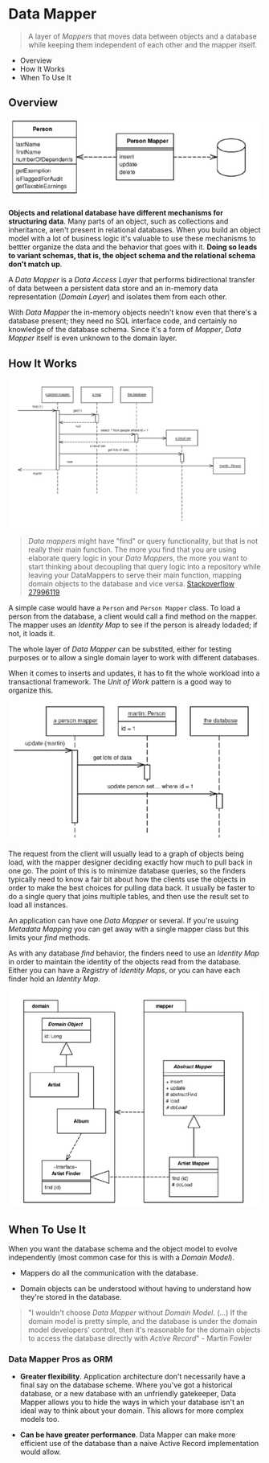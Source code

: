 # Data Mapper

> A layer of *Mappers* that moves data between objects and a database while keeping them independent of each other and the mapper itself.

* Overview
* How It Works
* When To Use It

## Overview

![](2021-07-27-23-27-59.png)

__Objects and relational database have different mechanisms for structuring data__. Many parts of an object, such as collections and inheritance, aren't present in relational databases. When you build an object model with a lot of business logic it's valuable to use these mechanisms to bettter organize the data and the behavior that goes with it. __Doing so leads to variant schemas, that is, the object schema and the relational schema don't match up__. 

A *Data Mapper* is a _Data Access Layer_ that performs bidirectional transfer of data between a persistent data store and an in-memory data representation (_Domain Layer_) and isolates them from each other.

With *Data Mapper* the in-memory objects needn't know even that there's a database present; they need no SQL interface code, and certainly no knowledge of the database schema. Since it's a form of *Mapper*, *Data Mapper* itself is even unknown to the domain layer.

## How It Works

![](2021-07-27-23-29-34.png)

> *Data mappers* might have "find" or query functionality, but that is not really their main function. The more you find that you are using elaborate query logic in your *Data Mappers*, the more you want to start thinking about decoupling that query logic into a repository while leaving your DataMappers to serve their main function, mapping domain objects to the database and vice versa. [Stackoverflow 27996119](https://stackoverflow.com/questions/27996119/what-exactly-is-the-difference-between-a-data-mapper-and-a-repository)

A simple case would have a `Person` and `Person Mapper` class. To load a person from the database, a client would call a find method on the mapper. The mapper uses an *Identity Map* to see if the person is already lodaded; if not, it loads it.

The whole layer of *Data Mapper* can be substited, either for testing purposes or to allow a single domain layer to work with different databases.

When it comes to inserts and updates, it has to fit the whole workload into a transactional framework. The *Unit of Work* pattern is a good way to organize this.

![](2021-07-27-23-30-02.png)

The request from the client will usually lead to a graph of objects being load, with the mapper designer deciding exactly how much to pull back in one go. The point of this is to minimize database queries, so the finders typically need to know a fair bit about how the clients use the objects in order to make the best choices for pulling data back. It usually be faster to do a single query that joins multiple tables, and then use the result set to load all instances.

An application can have one *Data Mapper* or several. If you're usuing *Metadata Mapping* you can get away with a single mapper class but this limits your *find* methods.

As with any database *find* behavior, the finders need to use an *Identity Map* in order to maintain the identity of the objects read from the database. Either you can have a *Registry* of *Identity Maps*, or you can have each finder hold an *Identity Map*.

![](2021-07-27-23-30-32.png)

## When To Use It

When you want the database schema and the object model to evolve independently (most common case for this is with a *Domain Model*).

* Mappers do all the communication with the database.

* Domain objects can be understood without having to understand how they're stored in the database.

> "I wouldn't choose *Data Mapper* without *Domain Model*. (...) If the domain model is pretty simple, and the database is under the domain model developers' control, then it's reasonable for the domain objects to access the database directly with *Active Record*" - Martin Fowler

### Data Mapper Pros as ORM

* __Greater flexibility__. Application architecture don't necessarily have a final say on the database scheme. Where you've got a historical database, or a new database with an unfriendly gatekeeper, Data Mapper allows you to hide the ways in which your database isn't an ideal way to think about your domain. This allows for more complex models too.

* __Can be have greater performance__. Data Mapper can make more efficient use of the database than a naive Active Record implementation would allow.
